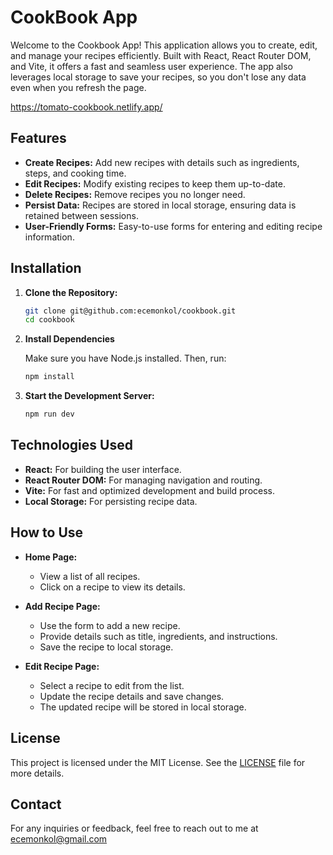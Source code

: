 # CookBook App

Welcome to the Cookbook App! This application allows you to create, edit, and manage your recipes efficiently. Built with React, React Router DOM, and Vite, it offers a fast and seamless user experience. The app also leverages local storage to save your recipes, so you don't lose any data even when you refresh the page.

https://tomato-cookbook.netlify.app/

## Features

- **Create Recipes:** Add new recipes with details such as ingredients, steps, and cooking time.
- **Edit Recipes:** Modify existing recipes to keep them up-to-date.
- **Delete Recipes:** Remove recipes you no longer need.
- **Persist Data:** Recipes are stored in local storage, ensuring data is retained between sessions.
- **User-Friendly Forms:** Easy-to-use forms for entering and editing recipe information.

## Installation

1. **Clone the Repository:**

   ```sh
   git clone git@github.com:ecemonkol/cookbook.git
   cd cookbook

   ```

2. **Install Dependencies**

   Make sure you have Node.js installed. Then, run:

   ```sh
   npm install

   ```

3. **Start the Development Server:**

   ```sh
   npm run dev
   ```

## Technologies Used

- **React:** For building the user interface.
- **React Router DOM:** For managing navigation and routing.
- **Vite:** For fast and optimized development and build process.
- **Local Storage:** For persisting recipe data.

## How to Use

- **Home Page:**

  - View a list of all recipes.
  - Click on a recipe to view its details.

- **Add Recipe Page:**

  - Use the form to add a new recipe.
  - Provide details such as title, ingredients, and instructions.
  - Save the recipe to local storage.

- **Edit Recipe Page:**
  - Select a recipe to edit from the list.
  - Update the recipe details and save changes.
  - The updated recipe will be stored in local storage.

## License

This project is licensed under the MIT License. See the [LICENSE](LICENSE) file for more details.

## Contact

For any inquiries or feedback, feel free to reach out to me at ecemonkol@gmail.com
